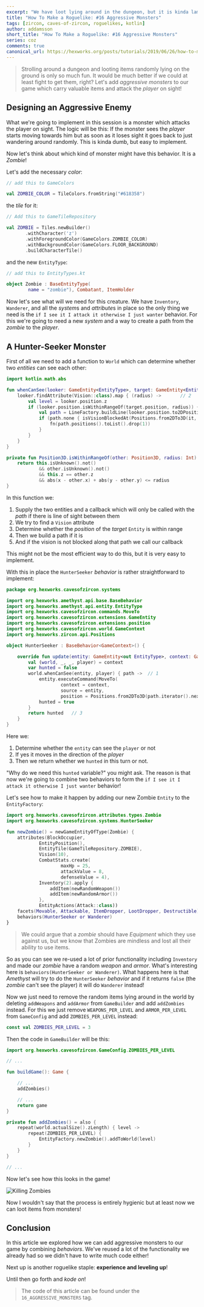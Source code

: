 ```yaml
---
excerpt: "We have loot lying around in the dungeon, but it is kinda lame. Let's create a new type of monster which will carry these!"
title: "How To Make a Roguelike: #16 Aggressive Monsters"
tags: [zircon, caves-of-zircon, roguelikes, kotlin]
author: addamsson
short_title: "How To Make a Roguelike: #16 Aggressive Monsters"
series: coz
comments: true
canonical_url: https://hexworks.org/posts/tutorials/2019/06/26/how-to-make-a-roguelike-aggressive-monsters.html
---
```


> Strolling around a dungeon and looting items randomly lying on the ground is only so much fun.
It would be much better if we could at least fight to get them, right? Let's add *aggressive monsters*
to our game which carry valuable items and attack the *player* on sight!

## Designing an Aggressive Enemy

What we're going to implement in this session is a monster which attacks the player on sight. The logic
will be this: If the monster sees the *player* starts moving towards him but as soon as it loses sight
it goes back to just wandering around randomly. This is kinda dumb, but easy to implement.

Now let's think about which kind of monster might have this behavior. It is a *Zombie*!

Let's add the necessary *color*:

```kotlin
// add this to GameColors

val ZOMBIE_COLOR = TileColors.fromString("#618358")
```

the *tile* for it:
 
 ```kotlin
// Add this to GameTileRepository

val ZOMBIE = Tiles.newBuilder()
        .withCharacter('z')
        .withForegroundColor(GameColors.ZOMBIE_COLOR)
        .withBackgroundColor(GameColors.FLOOR_BACKGROUND)
        .buildCharacterTile()
```

and the new `EntityType`:

```kotlin
// add this to EntityTypes.kt

object Zombie : BaseEntityType(
        name = "zombie"), Combatant, ItemHolder
```

Now let's see what will we need for this creature. We have `Inventory`, `Wanderer`, and all the *system*s and
*attribute*s in place so the only thing we need is the `if I see it I attack it otherwise I just wanter` behavior.
For this we're going to need a new *system* and a way to create a path from the *zombie* to the *player*.

## A Hunter-Seeker Monster

First of all we need to add a function to `World` which can determine whether two *entities* can see each other:

```kotlin
import kotlin.math.abs

fun whenCanSee(looker: GameEntity<EntityType>, target: GameEntity<EntityType>, fn: (path: List<Position>) -> Unit) { // 1
    looker.findAttribute(Vision::class).map { (radius) ->       // 2
        val level = looker.position.z
        if (looker.position.isWithinRangeOf(target.position, radius)) {  // 3
            val path = LineFactory.buildLine(looker.position.to2DPosition(), target.position.to2DPosition())  // 4
            if (path.none { isVisionBlockedAt(Positions.from2DTo3D(it, level)) }) { // 5
                fn(path.positions().toList().drop(1))
            }
        }
    }
}

private fun Position3D.isWithinRangeOf(other: Position3D, radius: Int): Boolean {
    return this.isUnknown().not()
            && other.isUnknown().not()
            && this.z == other.z
            && abs(x - other.x) + abs(y - other.y) <= radius
}
```

In this function we:

1. Supply the two entities and a callback which will only be called with the *path* if there is line of sight
   between them
2. We try to find a `Vision` attribute
3. Determine whether the *position* of the *target* `Entity` is within range
4. Then we build a path if it is
5. And if the vision is not blocked along that path we call our callback

This might not be the most efficient way to do this, but it is very easy to implement.

With this in place the `HunterSeeker` *behavior* is rather straightforward to implement:

```kotlin
package org.hexworks.cavesofzircon.systems

import org.hexworks.amethyst.api.base.BaseBehavior
import org.hexworks.amethyst.api.entity.EntityType
import org.hexworks.cavesofzircon.commands.MoveTo
import org.hexworks.cavesofzircon.extensions.GameEntity
import org.hexworks.cavesofzircon.extensions.position
import org.hexworks.cavesofzircon.world.GameContext
import org.hexworks.zircon.api.Positions

object HunterSeeker : BaseBehavior<GameContext>() {

    override fun update(entity: GameEntity<out EntityType>, context: GameContext): Boolean {
        val (world, _, _, player) = context
        var hunted = false
        world.whenCanSee(entity, player) { path ->  // 1
            entity.executeCommand(MoveTo(
                    context = context,
                    source = entity,
                    position = Positions.from2DTo3D(path.iterator().next(), player.position.z)))    // 2
            hunted = true
        }
        return hunted   // 3
    }
}
```

Here we:

1. Determine whether the `entity` can see the `player` or not
2. If yes it moves in the direction of the *player*
3. Then we return whether we `hunted` in this turn or not.

"Why do we need this `hunted` variable?" you might ask. The reason is that now we're going to combine
two behaviors to form the `if I see it I attack it otherwise I just wanter` behavior!

Let's see how to make it happen by adding our new Zombie `Entity` to the `EntityFactory`:

```kotlin
import org.hexworks.cavesofzircon.attributes.types.Zombie
import org.hexworks.cavesofzircon.systems.HunterSeeker

fun newZombie() = newGameEntityOfType(Zombie) {
    attributes(BlockOccupier,
            EntityPosition(),
            EntityTile(GameTileRepository.ZOMBIE),
            Vision(10),
            CombatStats.create(
                    maxHp = 25,
                    attackValue = 8,
                    defenseValue = 4),
            Inventory(2).apply {
                addItem(newRandomWeapon())
                addItem(newRandomArmor())
            },
            EntityActions(Attack::class))
    facets(Movable, Attackable, ItemDropper, LootDropper, Destructible)
    behaviors(HunterSeeker or Wanderer)
}
```

> We could argue that a *zombie* should have *Equipment* which they use against us, but we know that
Zombies are mindless and lost all their ability to use items.

So as you can see we re-used a lot of prior functionality including `Inventory` and made our *zombie* have
a random *weapon* and *armor*. What's interesting here is `behaviors(HunterSeeker or Wanderer)`. What happens
here is that *Amethyst* will try to do the `HunterSeeker` *behavior* and if it returns `false` (the *zombie* can't
see the player) it will do `Wanderer` instead!

Now we just need to remove the random items lying around in the world by deleting `addWeapons` and `addArmor`
from `GameBuilder` and add `addZombies` instead. For this we just remove `WEAPONS_PER_LEVEL` and `ARMOR_PER_LEVEL`
from `GameConfig` and add `ZOMBIES_PER_LEVEL` instead:

```kotlin
const val ZOMBIES_PER_LEVEL = 3
```

Then the code in `GameBuilder` will be this:

```kotlin
import org.hexworks.cavesofzircon.GameConfig.ZOMBIES_PER_LEVEL

// ...

fun buildGame(): Game {

    // ...
    addZombies()

    // ...
    return game
}

private fun addZombies() = also {
    repeat(world.actualSize().zLength) { level ->
        repeat(ZOMBIES_PER_LEVEL) {
            EntityFactory.newZombie().addToWorld(level)
        }
    }
}

// ...
```

Now let's see how this looks in the game!

![Killing Zombies](/assets/img/killing_zombies.gif)

Now I wouldn't say that the process is entirely hygienic but at least now we can loot items from monsters!

## Conclusion

In this article we explored how we can add aggressive monsters to our game by combining *behaviors*. We've
reused a lot of the functionality we already had so we didn't have to write much code either!

Next up is another roguelike staple: **experience and leveling up**!

Until then go forth and *kode on*!
 
> The code of this article can be found under the `16_AGGRESSIVE_MONSTERS` tag.

